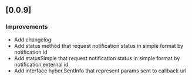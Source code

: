 ## [0.0.9]

### Improvements

* Add changelog 
* Add status method that request notification status in simple format by notification id
* Add statusSimple that request notification status in simple format by notification external id
* Add interface hyber.SentInfo that represent params sent to callback url